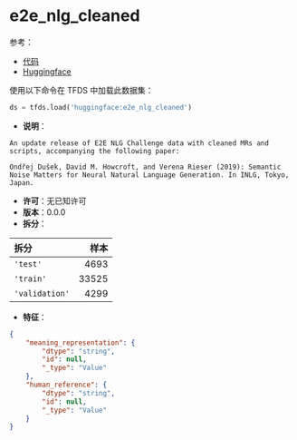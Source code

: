 # e2e_nlg_cleaned

参考：

- [代码](https://github.com/huggingface/datasets/blob/master/datasets/e2e_nlg_cleaned)
- [Huggingface](https://huggingface.co/datasets/e2e_nlg_cleaned)

使用以下命令在 TFDS 中加载此数据集：

```python
ds = tfds.load('huggingface:e2e_nlg_cleaned')
```

- **说明**：

```
An update release of E2E NLG Challenge data with cleaned MRs and scripts, accompanying the following paper:

Ondřej Dušek, David M. Howcroft, and Verena Rieser (2019): Semantic Noise Matters for Neural Natural Language Generation. In INLG, Tokyo, Japan.
```

- **许可**：无已知许可
- **版本**：0.0.0
- **拆分**：

拆分 | 样本
:-- | --:
`'test'` | 4693
`'train'` | 33525
`'validation'` | 4299

- **特征**：

```json
{
    "meaning_representation": {
        "dtype": "string",
        "id": null,
        "_type": "Value"
    },
    "human_reference": {
        "dtype": "string",
        "id": null,
        "_type": "Value"
    }
}
```
